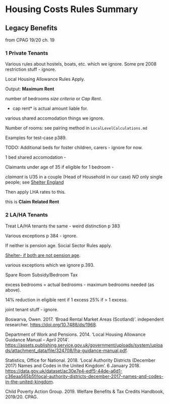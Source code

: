 # Housing Costs Rules Summary

## Legacy Benefits

from CPAG 19/20 ch. 19

### 1 Private Tenants

Various rules about hostels, boats, etc. which we ignore.
Some pre 2008 restriction stuff - ignore.

Local Housing Allowance Rules Apply.

Output: **Maximum Rent** 

number of bedrooms *size criteria* or *Cap Rent*. 
* cap rent* is actual amount liable for.

various shared accomodation things we ignore.

Number of rooms: see pairing method in `LocalLevelCalculations.md` 

Examples for test-case p389. 

TODO: Additional beds for foster children, carers - ignore for now.

1 bed shared accomodation - 

Claimants under age of 35 if eligible for 1 bedroom - 

*claimant* is U35 in a couple (Head of Household in our case) *NO* only single people; see [Shelter England](https://england.shelter.org.uk/housing_advice/benefits/local_housing_allowance_lha_for_is_private_renters)

Then apply LHA rates to this.

this is **Claim Related Rent** 

### 2 LA/HA Tenants

Treat LA/HA tenants the same - weird distinction p 383

Various exceptions p 384 - ignore.

If neither is pension age. Social Sector Rules apply.

[Shelter- if both are not pension age](https://england.shelter.org.uk/housing_advice/benefits/how_to_deal_with_the_bedroom_tax).

various exceptions which we ignore p.393.

Spare Room Subsidy/Bedroom Tax

excess bedrooms = actual bedrooms - maximum bedrooms needed (as above).

14% reduction in eligible rent if 1 excess
25% if > 1 excess.

joint tenant stuff - ignore.


Boswarva, Owen. 2017. ‘Broad Rental Market Areas (Scotland)’. independent researcher. https://doi.org/10.7488/ds/1968.

Department of Work and Pensions. 2014. ‘Local Housing Allowance Guidance Manual – April 2014’. https://assets.publishing.service.gov.uk/government/uploads/system/uploads/attachment_data/file/324708/lha-guidance-manual.pdf.

Statistics, Office for National. 2018. ‘Local Authority Districts (December 2017) Names and Codes in the United Kingdom’. 6 January 2018. https://data.gov.uk/dataset/ac30e7e4-edf5-44de-a6d1-c36eaa565b5f/local-authority-districts-december-2017-names-and-codes-in-the-united-kingdom.

Child Poverty Action Group. 2019. Welfare Benefits & Tax Credits Handbook, 2019/20. CPAG.

